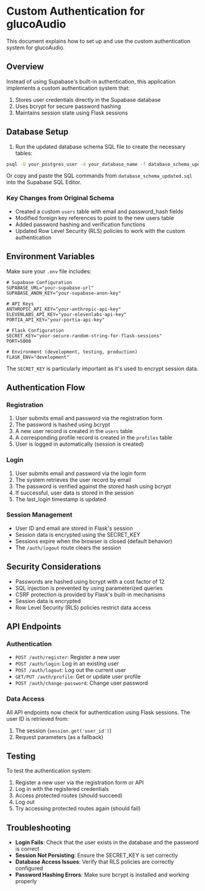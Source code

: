 # Custom Authentication for glucoAudio

This document explains how to set up and use the custom authentication system for glucoAudio.

## Overview

Instead of using Supabase's built-in authentication, this application implements a custom authentication system that:

1. Stores user credentials directly in the Supabase database
2. Uses bcrypt for secure password hashing
3. Maintains session state using Flask sessions

## Database Setup

1. Run the updated database schema SQL file to create the necessary tables:

```bash
psql -U your_postgres_user -d your_database_name -f database_schema_updated.sql
```

Or copy and paste the SQL commands from `database_schema_updated.sql` into the Supabase SQL Editor.

### Key Changes from Original Schema

- Created a custom `users` table with email and password_hash fields
- Modified foreign key references to point to the new users table
- Added password hashing and verification functions
- Updated Row Level Security (RLS) policies to work with the custom authentication

## Environment Variables

Make sure your `.env` file includes:

```
# Supabase Configuration
SUPABASE_URL="your-supabase-url"
SUPABASE_ANON_KEY="your-supabase-anon-key"

# API Keys
ANTHROPIC_API_KEY="your-anthropic-api-key"
ELEVENLABS_API_KEY="your-elevenlabs-api-key"
PORTIA_API_KEY="your-portia-api-key"

# Flask Configuration
SECRET_KEY="your-secure-random-string-for-flask-sessions"
PORT=5000

# Environment (development, testing, production)
FLASK_ENV="development"
```

The `SECRET_KEY` is particularly important as it's used to encrypt session data.

## Authentication Flow

### Registration

1. User submits email and password via the registration form
2. The password is hashed using bcrypt
3. A new user record is created in the `users` table
4. A corresponding profile record is created in the `profiles` table
5. User is logged in automatically (session is created)

### Login

1. User submits email and password via the login form
2. The system retrieves the user record by email
3. The password is verified against the stored hash using bcrypt
4. If successful, user data is stored in the session
5. The last_login timestamp is updated

### Session Management

- User ID and email are stored in Flask's session
- Session data is encrypted using the SECRET_KEY
- Sessions expire when the browser is closed (default behavior)
- The `/auth/logout` route clears the session

## Security Considerations

- Passwords are hashed using bcrypt with a cost factor of 12
- SQL injection is prevented by using parameterized queries
- CSRF protection is provided by Flask's built-in mechanisms
- Session data is encrypted
- Row Level Security (RLS) policies restrict data access

## API Endpoints

### Authentication

- `POST /auth/register`: Register a new user
- `POST /auth/login`: Log in an existing user
- `POST /auth/logout`: Log out the current user
- `GET/PUT /auth/profile`: Get or update user profile
- `POST /auth/change-password`: Change user password

### Data Access

All API endpoints now check for authentication using Flask sessions. The user ID is retrieved from:

1. The session (`session.get('user_id')`)
2. Request parameters (as a fallback)

## Testing

To test the authentication system:

1. Register a new user via the registration form or API
2. Log in with the registered credentials
3. Access protected routes (should succeed)
4. Log out
5. Try accessing protected routes again (should fail)

## Troubleshooting

- **Login Fails**: Check that the user exists in the database and the password is correct
- **Session Not Persisting**: Ensure the SECRET_KEY is set correctly
- **Database Access Issues**: Verify that RLS policies are correctly configured
- **Password Hashing Errors**: Make sure bcrypt is installed and working properly
